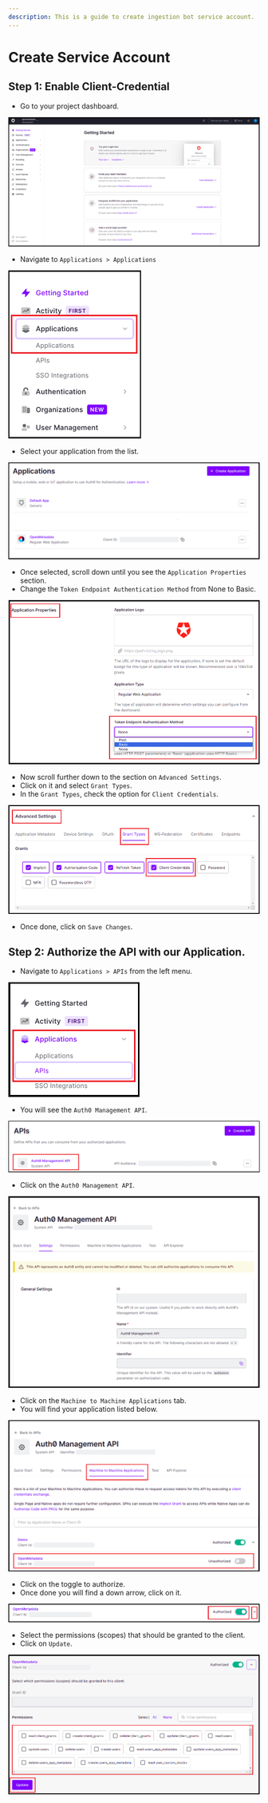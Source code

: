 ```yaml
---
description: This is a guide to create ingestion bot service account.
---
```


# Create Service Account

## Step 1: Enable Client-Credential

* Go to your project dashboard.

![](<../../../.gitbook/assets/image (23) (1) (1) (1) (3) (1) (7).png>)

* Navigate to `Applications > Applications`

![](<../../../.gitbook/assets/image (78) (1) (1) (3) (1) (4).png>)

* Select your application from the list.

![](<../../../docs/.gitbook/assets/image (77).png>)

* Once selected, scroll down until you see the `Application Properties` section.
* Change the `Token Endpoint Authentication Method` from None to Basic.

![](<../../../docs/.gitbook/assets/image (40).png>)

* Now scroll further down to the section on `Advanced Settings`.
* Click on it and select `Grant Types`.
* In the `Grant Types`, check the option for `Client Credentials`.

![](<../../../docs/.gitbook/assets/image (46).png>)

* Once done, click on `Save Changes`.

## Step 2: Authorize the API with our Application.

* Navigate to `Applications > APIs` from the left menu.

![](<../../../docs/.gitbook/assets/image (10).png>)

* You will see the `Auth0 Management API`.

![](<../../../docs/.gitbook/assets/image (32) (2) (1) (1).png>)

* Click on the `Auth0 Management API`.

![](<../../../docs/.gitbook/assets/image (62).png>)

* Click on the `Machine to Machine Applications` tab.
* You will find your application listed below.

![](<../../../docs/.gitbook/assets/image (28).png>)

* Click on the toggle to authorize.
* Once done you will find a down arrow, click on it.

![](<../../../docs/.gitbook/assets/image (82).png>)

* Select the permissions (scopes) that should be granted to the client.
* Click on `Update`.

![](<../../../docs/.gitbook/assets/image (51).png>)
